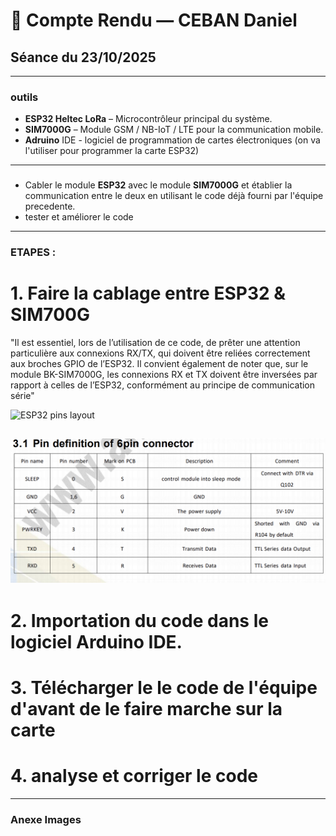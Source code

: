 # 📝 Compte Rendu — CEBAN Daniel  
## Séance du 23/10/2025 

---

### outils 
- **ESP32 Heltec LoRa** – Microcontrôleur principal du système.  
- **SIM7000G** – Module GSM / NB-IoT / LTE pour la communication mobile.  
- **Adruino** IDE - logiciel de programmation de cartes électroniques (on va l'utiliser pour programmer la carte ESP32)

---


###
 - Cabler le module **ESP32** avec le module **SIM7000G** et établier la communication entre le deux en utilisant le code déjà fourni par l'équipe precedente.
 - tester et améliorer le code

 ---


### ETAPES : 
# 1. Faire la cablage entre ESP32 & SIM700G

"Il est essentiel, lors de l’utilisation de ce code, de prêter une attention particulière aux connexions RX/TX, qui doivent être reliées correctement aux broches GPIO de l’ESP32. Il convient également de noter que, sur le module BK-SIM7000G, les connexions RX et TX doivent être inversées par rapport à celles de l’ESP32, conformément au principe de communication série"

![ESP32 pins layout](../images/SIM7000pins.png)

![ESP32 pins layout](../images/SIM7000G_pins_Explication.png)
---


# 2. Importation du code dans le logiciel Arduino IDE.
# 3. Télécharger le le code de l'équipe d'avant de le faire marche sur la carte 
# 4. analyse et corriger le code 


---

### Anexe Images 



